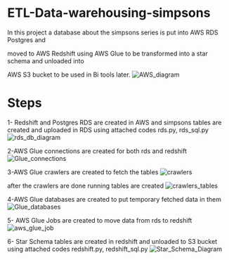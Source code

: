 # ETL-Data-warehousing-simpsons
In this project a database about the simpsons series is put into AWS RDS Postgres and 

moved to AWS Redshift using AWS Glue to be transformed into a star schema and unloaded into

AWS S3 bucket to be used in Bi tools later. 
![AWS_diagram](https://github.com/Somaya-Abdou/ETL-Data-warehousing-simpsons/assets/87602679/2b94e7f6-e218-4d05-b5b4-c64677891e61)

# Steps
1- Redshift and Postgres RDS are created in AWS and simpsons tables are created and uploaded in RDS using attached codes rds.py, rds_sql.py 
![rds_db_diagram](https://github.com/Somaya-Abdou/ETL-Data-warehousing-simpsons/assets/87602679/672146f0-523c-4345-a51f-6f7081dcec53)


2-AWS Glue connections are created for both rds and redshift
![Glue_connections](https://github.com/Somaya-Abdou/ETL-Data-warehousing-simpsons/assets/87602679/430d1551-c471-4958-bd1e-d3f685854555)

3-AWS Glue crawlers are created to fetch the tables
![crawlers](https://github.com/Somaya-Abdou/ETL-Data-warehousing-simpsons/assets/87602679/83e00a50-4f0a-47a3-8d91-c19a2c155682)

after the crawlers are done running tables are created 
![crawlers_tables](https://github.com/Somaya-Abdou/ETL-Data-warehousing-simpsons/assets/87602679/4ab3488d-b737-44f5-ac5e-92d35a882309)

4-AWS Glue databases are created to put temporary fetched data in them
![Glue_databases](https://github.com/Somaya-Abdou/ETL-Data-warehousing-simpsons/assets/87602679/57478785-34c5-4f62-ad6f-97f3cce65f2e)

5- AWS Glue Jobs are created to move data from rds to redshift 
![aws_glue_job](https://github.com/Somaya-Abdou/ETL-Data-warehousing-simpsons/assets/87602679/472a57ff-ad28-4465-8221-5e221fe362a2)

6- Star Schema tables are created in redshift and unloaded to S3 bucket using attached codes redshift.py, redshift_sql.py 
![Star_Schema_Diagram](https://github.com/Somaya-Abdou/ETL-Data-warehousing-simpsons/assets/87602679/6b95ff4f-c3e0-4f69-9ec0-675ab090f022)





